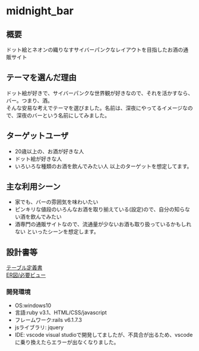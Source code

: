 # midnight_bar

## 概要

ドット絵とネオンの織りなすサイバーパンクなレイアウトを目指したお酒の通販サイト

## テーマを選んだ理由
ドット絵が好きで、サイバーパンクな世界観が好きなので、それを活かすなら、バー。つまり、酒。<br>
そんな安易な考えでテーマを選びました。名前は、深夜にやってるイメージなので、深夜のバーという名前にしてみました。

## ターゲットユーザ
- 20歳以上の、お酒が好きな人
- ドット絵が好きな人
- いろいろな種類のお酒を飲んでみたい人
以上のターゲットを想定してます。

## 主な利用シーン
- 家でも、バーの雰囲気を味わいたい
- ピンキリな値段のいろんなお酒を取り揃えている(設定)ので、自分の知らない酒を飲んでみたい
- 酒専門の通販サイトなので、流通量が少ないお酒も取り扱っているかもしれない
といったシーンを想定します。


## 設計書等
<a href="https://docs.google.com/spreadsheets/d/1luRyHnMCdQ2uCxhTL2sGfSkJj6q6rui_uftAsl2u9mU/edit#gid=316221430">
テーブル定義書</a><br>
<a href="https://app.diagrams.net/?libs=general;er#G1kk-VdXewwkGBkHe2q3yuD0LQBxoQYHiU">ER図/必要ビュー</a>

### 開発環境
- OS:windows10
- 言語:ruby v3.1、HTML/CSS/javascript
- フレームワーク:rails v6.1.7.3
- jsライブラリ: jquery
- IDE: vscode
visual studioで開発してましたが、不具合が出るため、vscodeに乗り換えたらエラーが出なくなりました。